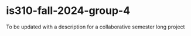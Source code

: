 # is310-fall-2024-group-4
To be updated with a description for a collaborative semester long project
